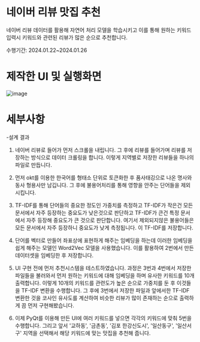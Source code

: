 # 네이버 리뷰 맛집 추천

네이버 리뷰 데이터를 활용해 자연어 처리 모델을 학습시키고 이를 통해 원하는 키워드 입력시 키워드와 관련된 리뷰가 많은 순으로 추천합니다.

수행기간: 2024.01.22~2024.01.26


# 제작한 UI 및 실행화면

![image](https://github.com/jinhoheoo/food_recommendation_project/assets/153490852/b0c6391b-1edb-47e6-a02f-349ec72cbae3)



# 세부사항 



-설계 결과

1. 네이버 리뷰로 들어가 먼저 스크롤을 내립니다. 그 후에 리뷰를 들어가며 리뷰를 저장하는 방식으로 데이터 크롤링을 합니다. 이렇게 지역별로 저장한 리뷰들을 하나의 파일로 만듭니다.

2. 먼저 okt를 이용한 한국어를 형태소 단위로 토큰화한 후 품사태깅으로 나온 명사와 동사 형용사만 남깁니다. 그 후에 불용어처리를 통해 영향을 안주는 단어들을 제외시킵니다.

3. TF-IDF를 통해 단어들의 중요한 정도인 가중치를 측정하고 TF-IDF가 작은건 모든 문서에서 자주 등장하는 중요도가 낮은것으로 판단하고 TF-IDF가 큰건 특정 문서에서 자주 등장해 중요도가 큰 것으로 판단합니다. 여기서 제외되지않은 불용어들은 모든 문서에서 자주 등장하니 중요도가 낮게 측정됩니다. 이 TF-IDF를 저장합니다. 

4. 단어를 벡터로 만들어 좌표상에 표현하게 해주는 임베딩을 하는데 이러한 임베딩을 쉽게 해주는 모델인 Word2Vec 모델을 사용했습니다. 이를 활용하여 2번에서 만든 데이터셋을 임베딩한 후 저장합니다. 

5. UI 구현 전에 먼저 추천시스템을 테스트하였습니다. 과정은 3번과 4번에서 저장한 파일들을 불러와서 먼저 원하는 키워드에 대해 임베딩을 하며 유사한 키워드를 10개 출력합니다. 이렇게 10개의 키워드를 관련도가 높은 순으로 가중치를 둔 후 이것들을 TF-IDF 변환을 수행합니다. 그 후에 3번에서 저장한 파일과 앞에서한 TF-IDF 변환한 것을  코사인 유사도를 계산하여 비슷한 리뷰가 많이 존재하는 순으로 출력하게 끔 먼저 구현해봤습니다. 

5. 이제 PyQt를 이용해 만든 UI에 여러 키워드를 넣으면 각각의 키워드에 맞춰 5번을 수행합니다. 그리고 앞서 '교하동', '금촌동', '김포 한강신도시', '일산동구', '일산서구' 지역을 선택해서 해당 키워드에 맞는 맛집을 추천해 줍니다.

